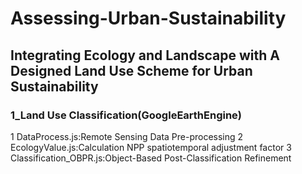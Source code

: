 # Assessing-Urban-Sustainability
## Integrating Ecology and Landscape with A Designed Land Use Scheme for Urban Sustainability
### 1_Land Use Classification(GoogleEarthEngine)

1 DataProcess.js:Remote Sensing Data Pre-processing
2 EcologyValue.js:Calculation NPP spatiotemporal adjustment factor
3 Classification_OBPR.js:Object-Based Post-Classification Refinement
